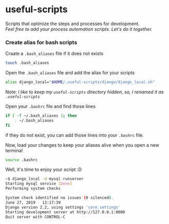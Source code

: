 # useful-scripts
Scripts that optimize the steps and processes for development.<br>
_Feel free to add your process automation scripts. Let's do it together._


### Create alias for bash scripts

Craate a `.bash_aliases` file if it does not exists
```bash
touch .bash_aliases
```
Open the `.bash_aliases` file and add the alias for your scripts
```bash
alias django_local="$HOME/.useful-scripts/django/django_local.sh"
```
Note: *I like to keep my `useful-scripts` directory hidden, so, I renamed it as `.useful-scripts`*

Open your `.bashrc` file and find those lines
```bash
if [ -f ~/.bash_aliases ]; then
    . ~/.bash_aliases
fi
```
if they do not exist, you can add those lines into your `.bashrc` file.

Now, load your changes to keep your aliases alive when you open a new terminal
```bash
source .bashrc
```

Well, it's time to enjoy your script :D 
```bash
~$ django_local -d mysql runserver
Starting mysql service [Done]
Performing system checks

System check identified no issues (0 silenced).
June 27, 2019 - 12:17:39
Django version 2.2, using settings 'core.settings'
Starting development server at http://127.0.0.1:8000
Quit server with CONTROL-C
```

